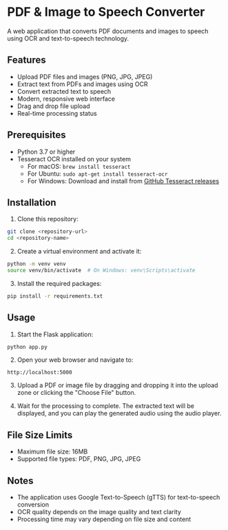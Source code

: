 # PDF & Image to Speech Converter

A web application that converts PDF documents and images to speech using OCR and text-to-speech technology.

## Features

- Upload PDF files and images (PNG, JPG, JPEG)
- Extract text from PDFs and images using OCR
- Convert extracted text to speech
- Modern, responsive web interface
- Drag and drop file upload
- Real-time processing status

## Prerequisites

- Python 3.7 or higher
- Tesseract OCR installed on your system
  - For macOS: `brew install tesseract`
  - For Ubuntu: `sudo apt-get install tesseract-ocr`
  - For Windows: Download and install from [GitHub Tesseract releases](https://github.com/UB-Mannheim/tesseract/wiki)

## Installation

1. Clone this repository:
```bash
git clone <repository-url>
cd <repository-name>
```

2. Create a virtual environment and activate it:
```bash
python -m venv venv
source venv/bin/activate  # On Windows: venv\Scripts\activate
```

3. Install the required packages:
```bash
pip install -r requirements.txt
```

## Usage

1. Start the Flask application:
```bash
python app.py
```

2. Open your web browser and navigate to:
```
http://localhost:5000
```

3. Upload a PDF or image file by dragging and dropping it into the upload zone or clicking the "Choose File" button.

4. Wait for the processing to complete. The extracted text will be displayed, and you can play the generated audio using the audio player.

## File Size Limits

- Maximum file size: 16MB
- Supported file types: PDF, PNG, JPG, JPEG

## Notes

- The application uses Google Text-to-Speech (gTTS) for text-to-speech conversion
- OCR quality depends on the image quality and text clarity
- Processing time may vary depending on file size and content 